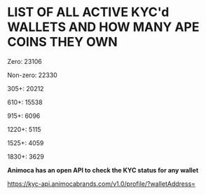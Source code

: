 # LIST OF ALL ACTIVE KYC'd WALLETS AND HOW MANY APE COINS THEY OWN

Zero: 23106

Non-zero: 22330

305+: 20212

610+: 15538

915+: 6096

1220+: 5115

1525+: 4059

1830+: 3629

**Animoca has an open API to check the KYC status for any wallet**

https://kyc-api.animocabrands.com/v1.0/profile/?walletAddress=